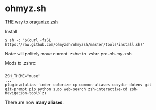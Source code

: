 # ohmyz.sh

[THE way to oraganize zsh](https://ohmyz.sh) 

Install
```
$ sh -c "$(curl -fsSL https://raw.github.com/ohmyzsh/ohmyzsh/master/tools/install.sh)"
```
Note: will politely move current .zshrc to .zshrc.pre-oh-my-zsh

Mods to .zshrc:
```
...
ZSH_THEME="muse"
...
plugins=(alias-finder colorize cp common-aliases copydir dotenv git git-prompt pip python sudo web-search zsh-interactive-cd zsh-navigation-tools z)
```
There are now **many aliases**.
